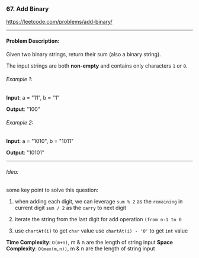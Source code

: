### 67. Add Binary

https://leetcode.com/problems/add-binary/

---

#### Problem Description:

Given two binary strings, return their sum (also a binary string).

The input strings are both **non-empty** and contains only characters `1` or `0`.

###### Example 1:

**Input**: a = "11", b = "1"

**Output**: "100"

###### Example 2:

**Input**: a = "1010", b = "1011"

**Output**: "10101"

---

###### Idea:

some key point to solve this question:

1. when adding each digit, we can leverage
   `sum % 2` as the `remaining` in current digit
   `sum / 2` as the `carry` to next digit

2. iterate the string from the last digit for add operation
   `(from n-1 to 0`

3. use `chartAt(i)` to get `char` value
   use `chartAt(i) - '0'` to get `int` value

**Time Complexity**: `O(m+n)`, m & n are the length of string input
**Space Complexity**: `O(max(m,n))`, m & n are the length of string input
